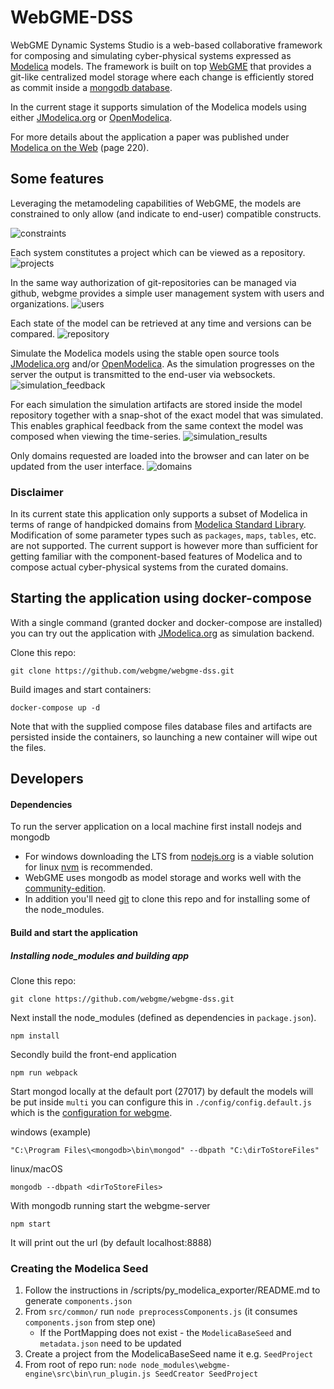 # WebGME-DSS
WebGME Dynamic Systems Studio is a web-based collaborative framework for
composing and simulating cyber-physical systems expressed as
[Modelica](https://www.modelica.org/) models. The framework is built on
top [WebGME](https://webgme.org) that provides a git-like centralized model storage where each
change is efficiently stored as commit inside a [mongodb database](https://www.mongodb.com/).

In the current stage it supports simulation of the Modelica models using
 either [JModelica.org](https://jmodelica.org/) or [OpenModelica](https://openmodelica.org/).

For more details about the application a paper was published under [Modelica on the Web](https://www.modelica.org/events/modelica2018Americas/preliminary-program/166522_Modelica_Proceedings_v2.pdf)
(page 220).

## Some features
Leveraging the metamodeling capabilities of WebGME, the models are constrained to
only allow (and indicate to end-user) compatible constructs.

![constraints](images/constraints.PNG "At connection creatation only compatible connections can be wired")

Each system constitutes a project which can be viewed as a repository.
![projects](images/projects.PNG "Easy navigation between a users projects")

In the same way authorization of git-repositories can be managed via github, webgme provides a
simple user management system with users and organizations.
![users](images/users.PNG "Manage collaborators using the provided web-interface")

Each state of the model can be retrieved at any time and versions can be compared.
![repository](images/repository.PNG "The history log of a project with all details exposed")

Simulate the Modelica models using the stable open source tools [JModelica.org](https://jmodelica.org/) and/or [OpenModelica](https://openmodelica.org/).
As the simulation progresses on the server the output is transmitted to the end-user via websockets.
![simulation_feedback](images/simulation_feedback.PNG "Instance simulation feedback from the server")

For each simulation the simulation artifacts are stored inside the model repository together with
a snap-shot of the exact model that was simulated. This enables graphical feedback from the same context
the model was composed when viewing the time-series.
![simulation_results](images/simulation_results.PNG "Time series variables are mapped back to the original models")

Only domains requested are loaded into the browser and can later on be updated from the user interface.
![domains](images/domains.PNG "Add more domains as needed")

### Disclaimer
In its current state this application only supports a subset of Modelica in
terms of range of handpicked domains from [Modelica Standard Library](https://github.com/modelica/ModelicaStandardLibrary).
Modification of some parameter types such as `packages`, `maps`, `tables`, etc. are not supported.
The current support is however more than sufficient for getting familiar with the component-based
features of Modelica and to compose actual cyber-physical systems from the curated domains.

## Starting the application using docker-compose
With a single command (granted docker and docker-compose are installed)
you can try out the application with [JModelica.org](https://jmodelica.org/)
 as simulation backend.

Clone this repo:
```
git clone https://github.com/webgme/webgme-dss.git
```

Build images and start containers:
```
docker-compose up -d
```

Note that with the supplied compose files database files and artifacts are persisted
inside the containers, so launching a new container will wipe out the files.

## Developers

#### Dependencies
To run the server application on a local machine first install nodejs and mongodb
 - For windows downloading the LTS from [nodejs.org](https://nodejs.org/en/) is a viable solution for linux [nvm](https://github.com/creationix/nvm) is recommended.
 - WebGME uses mongodb as model storage and works well with the [community-edition](https://www.mongodb.com/download-center#community).
 - In addition you'll need [git](https://git-scm.com/) to clone this repo and for installing some of the node_modules.

#### Build and start the application
##### Installing node_modules and building app
Clone this repo:
```
git clone https://github.com/webgme/webgme-dss.git
```

Next install the node_modules (defined as dependencies in `package.json`).
```
npm install
```

Secondly build the front-end application
```
npm run webpack
```

Start mongod locally at the default port (27017) by default the models will be put inside `multi` you can configure this
in `./config/config.default.js` which is the [configuration for webgme](https://github.com/webgme/webgme-engine/blob/master/config/README.md).

windows (example)
```
"C:\Program Files\<mongodb>\bin\mongod" --dbpath "C:\dirToStoreFiles"
```

linux/macOS
```
mongodb --dbpath <dirToStoreFiles>
```

With mongodb running start the webgme-server
```
npm start
```

It will print out the url (by default localhost:8888)

### Creating the Modelica Seed
 1. Follow the instructions in /scripts/py_modelica_exporter/README.md to generate `components.json`
 2. From `src/common/` run `node preprocessComponents.js` (it consumes `components.json` from step one)
    - If the PortMapping does not exist - the `ModelicaBaseSeed` and `metadata.json` need to be updated
 3. Create a project from the ModelicaBaseSeed name it e.g. `SeedProject`
 4. From root of repo run: `node node_modules\webgme-engine\src\bin\run_plugin.js SeedCreator SeedProject`
